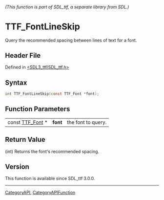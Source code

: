 ###### (This function is part of SDL_ttf, a separate library from SDL.)
# TTF_FontLineSkip

Query the recommended spacing between lines of text for a font.

## Header File

Defined in [<SDL3_ttf/SDL_ttf.h>](https://github.com/libsdl-org/SDL_ttf/blob/main/include/SDL3_ttf/SDL_ttf.h)

## Syntax

```c
int TTF_FontLineSkip(const TTF_Font *font);
```

## Function Parameters

|                              |          |                    |
| ---------------------------- | -------- | ------------------ |
| const [TTF_Font](TTF_Font) * | **font** | the font to query. |

## Return Value

(int) Returns the font's recommended spacing.

## Version

This function is available since SDL_ttf 3.0.0.

----
[CategoryAPI](CategoryAPI), [CategoryAPIFunction](CategoryAPIFunction)

